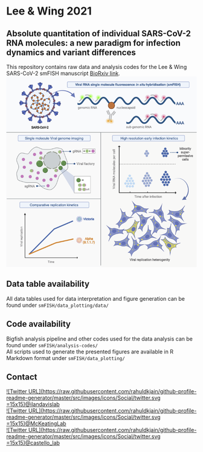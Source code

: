 # Lee & Wing 2021  

## Absolute quantitation of individual SARS-CoV-2 RNA molecules: a new paradigm for infection dynamics and variant differences  

 This repository contains raw data and analysis codes for the Lee & Wing SARS-CoV-2 smFISH manuscript [BioRxiv link](https://www.biorxiv.org/content/10.1101/2021.06.29.450133v2.full).
 ![alt text](https://github.com/jefflee1103/Lee_Wing-SARS2/raw/main/Graphical_abstract.png)

## Data table availability

  All data tables used for data interpretation and figure generation can be found under `smFISH/data_plotting/data/`  

## Code availability

  Bigfish analysis pipeline and other codes used for the data analysis can be found under `smFISH/analysis-codes/`  
  All scripts used to generate the presented figures are available in R Markdown format under `smFISH/data_plotting/`  

## Contact
[![Twitter URL](https://raw.githubusercontent.com/rahuldkjain/github-profile-readme-generator/master/src/images/icons/Social/twitter.svg =15x15)@ilandavislab](https://twitter.com/ilandavislab)  
[![Twitter URL](https://raw.githubusercontent.com/rahuldkjain/github-profile-readme-generator/master/src/images/icons/Social/twitter.svg =15x15)@McKeatingLab](https://twitter.com/McKeatingLab)  
[![Twitter URL](https://raw.githubusercontent.com/rahuldkjain/github-profile-readme-generator/master/src/images/icons/Social/twitter.svg =15x15)@castello_lab](https://twitter.com/castello_lab)  
